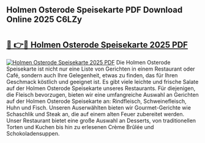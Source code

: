 ## Holmen Osterode Speisekarte PDF Download Online 2025 C6LZy

# <h2><a href="http://gc9wo6.nevu.top/?p=Holmen+Osterode+Speisekarte">🔗 👉🔴 Holmen Osterode Speisekarte 2025 PDF</a></h2>

[![Holmen Osterode Speisekarte 2025 PDF](https://i.imgur.com/dBaPXMq.png)](http://gc9wo6.nevu.top/?p=Holmen+Osterode+Speisekarte)
Die Holmen Osterode Speisekarte ist nicht nur eine Liste von Gerichten in einem Restaurant oder Café, sondern auch Ihre Gelegenheit, etwas zu finden, das für Ihren Geschmack köstlich und geeignet ist. Es gibt viele leichte und frische Salate auf der Holmen Osterode Speisekarte unseres Restaurants. Für diejenigen, die Fleisch bevorzugen, bieten wir eine umfangreiche Auswahl an Gerichten auf der Holmen Osterode Speisekarte an: Rindfleisch, Schweinefleisch, Huhn und Fisch. Unseren Auserwählten bieten wir Gourmet-Gerichte wie Schaschlik und Steak an, die auf einem alten Feuer zubereitet werden. Unser Restaurant bietet eine große Auswahl an Desserts, von traditionellen Torten und Kuchen bis hin zu erlesenen Crème Brûlée und Schokoladensuppen.
